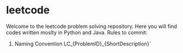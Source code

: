 # leetcode
Welcome to the leetcode problem solving repository. Here you will find codes written moslty in Python and Java.
Rules to commit:
1. Naming Convention
    LC_{ProblemID}_{ShortDescription}`